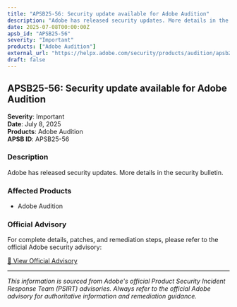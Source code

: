 ```yaml
---
title: "APSB25-56: Security update available for Adobe Audition"
description: "Adobe has released security updates. More details in the security bulletin."
date: 2025-07-08T00:00:00Z
apsb_id: "APSB25-56"
severity: "Important"
products: ["Adobe Audition"]
external_url: "https://helpx.adobe.com/security/products/audition/apsb25-56.html"
draft: false
---
```


## APSB25-56: Security update available for Adobe Audition

**Severity**: Important  
**Date**: July 8, 2025  
**Products**: Adobe Audition  
**APSB ID**: APSB25-56

### Description

Adobe has released security updates. More details in the security bulletin.

### Affected Products

- Adobe Audition


### Official Advisory

For complete details, patches, and remediation steps, please refer to the official Adobe security advisory:

[🔗 View Official Advisory](https://helpx.adobe.com/security/products/audition/apsb25-56.html)

---

*This information is sourced from Adobe's official Product Security Incident Response Team (PSIRT) advisories. Always refer to the official Adobe advisory for authoritative information and remediation guidance.*
